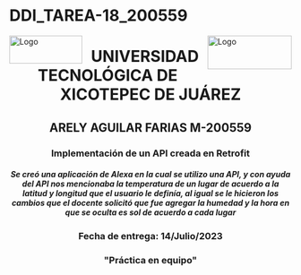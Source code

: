 # DDI_TAREA-18_200559
<p>
<img src=https://github.com/Arely2409/DDI_TAREA-3_200559/assets/84819096/285c9e31-8d65-443f-a1ba-f252963cd261 alt="Logo" width="130" height="50" align="left"> <img src=https://github.com/Arely2409/DDI_TAREA-3_200559/assets/84819096/d6991d80-8278-4a17-b4ca-433d1b6241df alt="Logo" width="150" height="60" align="right"> 
</p>

<P>
  <h1 align="center">UNIVERSIDAD TECNOLÓGICA DE XICOTEPEC DE JUÁREZ</h1>
  <h2 align="center">ARELY AGUILAR FARIAS M-200559</h2>
  <h3 align="center">Implementación de un API creada en Retrofit</h3>
  <h5 align="center">Se creó una aplicación de Alexa en la cual se utilizo una API, y con ayuda del API nos mencionaba la temperatura de un lugar de acuerdo a la latitud y longitud que el usuario le definía, al igual se le hicieron los cambios que el docente solicitó que fue agregar la humedad y la hora en que se oculta es sol de acuerdo a cada lugar</h5>
  <h3 align="center">Fecha de entrega: 14/Julio/2023</h3>
  <h3 align="center">"Práctica en equipo"</h3>
</P>
